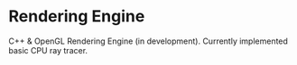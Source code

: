 # Rendering Engine
C++ & OpenGL Rendering Engine (in development). Currently implemented basic CPU ray tracer.
